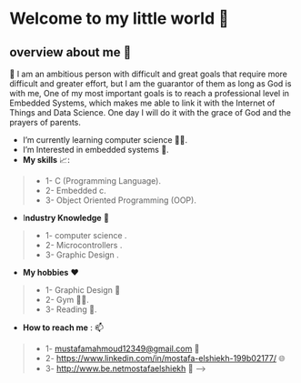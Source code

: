 # Welcome to my little world 👋


## overview about me  👀
📌 I am an ambitious person with difficult and great goals that require more difficult and greater effort, but I am the guarantor of them as long as God is with me, One of my most    important goals is to reach a professional level in Embedded Systems, which makes me able to link it with the Internet of Things and Data Science. One day I will do it with the    grace of God and the prayers of parents.

-  I’m currently learning computer science 👨‍💻.
-  I’m Interested in embedded systems 🤖.
- **My skills** 📈:
>* 1- C (Programming Language).
>* 2- Embedded c.
>* 3- Object Oriented Programming (OOP).
>
- I**ndustry Knowledge** 🧠
> * 1- computer science .
>* 2- Microcontrollers .
>* 3-  Graphic Design .

- **My hobbies**  ♥️
>* 1- Graphic Design 🌌
>* 2- Gym 🏋️‍♂️.
>* 3- Reading 📖.
>
-  **How to reach me** : 📫 
  >* 1- mustafamahmoud12349@gmail.com 📧
  >* 2- https://www.linkedin.com/in/mostafa-elshiekh-199b02177/ 🌐
  >* 3- http://www.be.netmostafaelshiekh 🌠
-->
